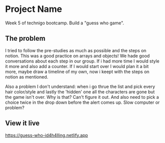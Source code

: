 # Project Name

Week 5 of technigo bootcamp. Build a "guess who game". 

## The problem

I tried to follow the pre-studies as much as possible and the steps on notion. 
This was a good practice on arrays and objects! We hade good conversations about each step in our group. 
If i had more time I would style it more and also add a counter. If I would start over I would plan it a bit more, maybe draw a timeline of my own, now i keept with the steps on notion as mentioned. 

Also a problem I don't understand: when i go thrue the list and pick every hair color/style and lastly the 'hidden' one all the characters are gone but the game isn't over. Why is that? Can't figure it out. And also need to pick a choice twice in the drop down before the alert comes up. Slow computer or problem? 

## View it live
https://guess-who-id4h4lling.netlify.app